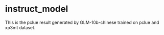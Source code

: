 # instruct_model
This is the pclue result generated by GLM-10b-chinese trained on pclue and xp3mt dataset.
